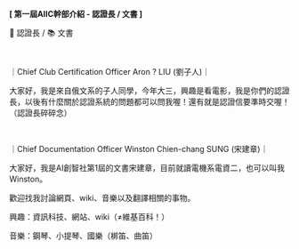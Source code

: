 **[ 第一屆AIIC幹部介紹 - 認證長 / 文書 ]**

📝 認證長 / 📚 文書

&nbsp;

｜Chief Club Certification Officer Aron ? LIU (劉子人)｜

大家好，我是來自俄文系的子人同學，今年大三，興趣是看電影，我是你們的認證長，以後有什麼關於認證系統的問題都可以問我喔！還有就是認證信要準時交喔！（認證長碎碎念）

&nbsp;

｜Chief Documentation Officer Winston Chien-chang SUNG (宋建章)｜

大家好，我是AI創智社第1屆的文書宋建章，目前就讀電機系電資二，也可以叫我Winston。

歡迎找我討論網頁、wiki、音樂以及翻譯相關的事物。

興趣：資訊科技、網站、wiki（≠維基百科！）

音樂：鋼琴、小提琴、國樂（梆笛、曲笛）
